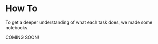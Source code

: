 # How To

To get a deeper understanding of what each task does, we made some notebooks.

COMING SOON!